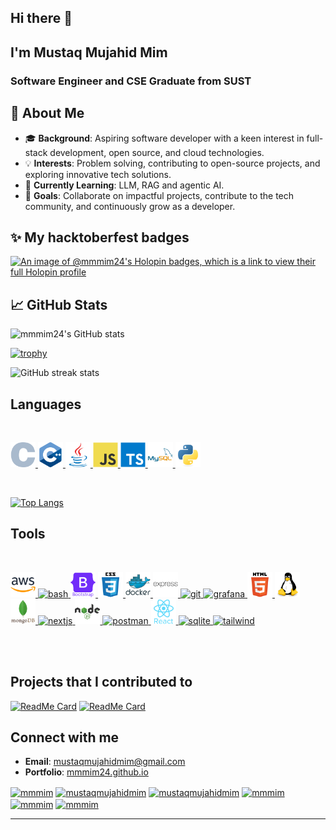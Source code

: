 ## Hi there 👋
## I'm Mustaq Mujahid Mim
### Software Engineer and CSE Graduate from SUST

<!-- <br>
<p>
    <img src="https://komarev.com/ghpvc/?username=mmmim24&label=Profile%20Views&color=129e00&style=plastic" alt="mmmim24" /> -->



<!-- 
**mmmim24/mmmim24** is a ✨ _special_ ✨ repository because its `README.md` (this file) appears on your GitHub  profile. 
Here are some ideas to get you started: -->

## 🌟 About Me
- 🎓 **Background**: Aspiring software developer with a keen interest in full-stack development, open source, and cloud technologies.
- 💡 **Interests**: Problem solving, contributing to open-source projects, and exploring innovative tech solutions.
- 🌱 **Currently Learning**: LLM, RAG and agentic AI.
- 🎯 **Goals**: Collaborate on impactful projects, contribute to the tech community, and continuously grow as a developer.
</p>


## ✨ My hacktoberfest badges
[![An image of @mmmim24's Holopin badges, which is a link to view their full Holopin profile](https://holopin.me/mmmim24)](https://holopin.io/@mmmim24)

## 📈 GitHub Stats
![mmmim24's GitHub stats](https://github-readme-stats.vercel.app/api?username=mmmim24&show_icons=true&theme=gruvbox)

[![trophy](https://github-profile-trophy.vercel.app/?username=mmmim24)](https://github.com/ryo-ma/github-profile-trophy)

![GitHub streak stats](https://streak-stats.demolab.com/?user=mmmim24)  

## Languages

<!-- ![C](https://img.shields.io/badge/-C-000000?style=flat&logo=c)
![C++](https://img.shields.io/badge/-C++-000000?style=flat&logo=c%2B%2B) 
![Java](https://img.shields.io/badge/-Java-000000?style=flat&logo=java) -->
<!-- ![SQL](https://img.shields.io/badge/-SQL-000000?style=flat&logo=mysql)
![Python](https://img.shields.io/badge/-Python-000000?style=flat&logo=python)   -->
<!-- ![HTML5](https://img.shields.io/badge/-HTML5-000000?style=flat&logo=html5)
![CSS3](https://img.shields.io/badge/-CSS-000000?style=flat&logo=css3) -->
<!-- ![JavaScript](https://img.shields.io/badge/-JavaScript-000000?style=flat&logo=javascript) -->
<!-- ![EReact](https://img.shields.io/badge/-React-000000?style=flat&logo=react) -->
<!--
![Arduino](https://img.shields.io/badge/-Arduino-000000?style=flat&logo=arduino)
-->
<br>

<p align="left"> 
<a href="https://www.cprogramming.com/" target="_blank" rel="noreferrer"> <img src="https://raw.githubusercontent.com/devicons/devicon/master/icons/c/c-original.svg" alt="c" width="40" height="40"/> </a>
<a href="https://www.w3schools.com/cpp/" target="_blank" rel="noreferrer"> <img src="https://raw.githubusercontent.com/devicons/devicon/master/icons/cplusplus/cplusplus-original.svg" alt="cplusplus" width="40" height="40"/> </a>
<a href="https://www.java.com" target="_blank" rel="noreferrer"> <img src="https://raw.githubusercontent.com/devicons/devicon/master/icons/java/java-original.svg" alt="java" width="40" height="40"/> </a>
<a href="https://developer.mozilla.org/en-US/docs/Web/JavaScript" target="_blank" rel="noreferrer"> <img src="https://raw.githubusercontent.com/devicons/devicon/master/icons/javascript/javascript-original.svg" alt="javascript" width="40" height="40"/> </a>
<a href="https://www.typescriptlang.org/" target="_blank" rel="noreferrer"> <img src="https://raw.githubusercontent.com/devicons/devicon/master/icons/typescript/typescript-original.svg" alt="typescript" width="40" height="40"/> </a>
<a href="https://www.mysql.com/" target="_blank" rel="noreferrer"> <img src="https://raw.githubusercontent.com/devicons/devicon/master/icons/mysql/mysql-original-wordmark.svg" alt="mysql" width="40" height="40"/> </a>
<a href="https://www.python.org" target="_blank" rel="noreferrer"> <img src="https://raw.githubusercontent.com/devicons/devicon/master/icons/python/python-original.svg" alt="python" width="40" height="40"/> </a> 
</p>

<br>

[![Top Langs](https://github-readme-stats.vercel.app/api/top-langs/?username=mmmim24&layout=compact&&show_icons=true&theme=gruvbox)](https://github.com/anuraghazra/github-readme-stats) 

## Tools

<!-- ![Git](https://img.shields.io/badge/-Git-000000?style=flat&logo=git)
![Github](https://img.shields.io/badge/-Github-000000?style=flat&logo=github)
![MongoDB](https://img.shields.io/badge/-MongoDB-000000?style=flat&logo=mongodb)
![Node](https://img.shields.io/badge/-Node-000000?style=flat&logo=node.js) -->
<br>
<p align="left"> 
<a href="https://aws.amazon.com" target="_blank" rel="noreferrer"> <img src="https://raw.githubusercontent.com/devicons/devicon/master/icons/amazonwebservices/amazonwebservices-original-wordmark.svg" alt="aws" width="40" height="40"/> </a>
<a href="https://www.gnu.org/software/bash/" target="_blank" rel="noreferrer"> <img src="https://www.vectorlogo.zone/logos/gnu_bash/gnu_bash-icon.svg" alt="bash" width="40" height="40"/> </a> 
<a href="https://getbootstrap.com" target="_blank" rel="noreferrer"> <img src="https://raw.githubusercontent.com/devicons/devicon/master/icons/bootstrap/bootstrap-plain-wordmark.svg" alt="bootstrap" width="40" height="40"/> </a>  
<a href="https://www.w3schools.com/css/" target="_blank" rel="noreferrer"> <img src="https://raw.githubusercontent.com/devicons/devicon/master/icons/css3/css3-original-wordmark.svg" alt="css3" width="40" height="40"/> </a> 
<a href="https://www.docker.com/" target="_blank" rel="noreferrer"> <img src="https://raw.githubusercontent.com/devicons/devicon/master/icons/docker/docker-original-wordmark.svg" alt="docker" width="40" height="40"/> </a> 
<a href="https://expressjs.com" target="_blank" rel="noreferrer"> <img src="https://raw.githubusercontent.com/devicons/devicon/master/icons/express/express-original-wordmark.svg" alt="express" width="40" height="40"/> </a> 
<a href="https://git-scm.com/" target="_blank" rel="noreferrer"> <img src="https://www.vectorlogo.zone/logos/git-scm/git-scm-icon.svg" alt="git" width="40" height="40"/> </a> 
<a href="https://grafana.com" target="_blank" rel="noreferrer"> <img src="https://www.vectorlogo.zone/logos/grafana/grafana-icon.svg" alt="grafana" width="40" height="40"/> </a> 
<!-- <a href="https://graphql.org" target="_blank" rel="noreferrer"> <img src="https://www.vectorlogo.zone/logos/graphql/graphql-icon.svg" alt="graphql" width="40" height="40"/> </a>  -->
<a href="https://www.w3.org/html/" target="_blank" rel="noreferrer"> <img src="https://raw.githubusercontent.com/devicons/devicon/master/icons/html5/html5-original-wordmark.svg" alt="html5" width="40" height="40"/> </a> 
<a href="https://www.linux.org/" target="_blank" rel="noreferrer"> <img src="https://raw.githubusercontent.com/devicons/devicon/master/icons/linux/linux-original.svg" alt="linux" width="40" height="40"/> </a> 
<a href="https://www.mongodb.com/" target="_blank" rel="noreferrer"> <img src="https://raw.githubusercontent.com/devicons/devicon/master/icons/mongodb/mongodb-original-wordmark.svg" alt="mongodb" width="40" height="40"/> </a>  
<a href="https://nextjs.org/" target="_blank" rel="noreferrer"> <img src="https://cdn.worldvectorlogo.com/logos/nextjs-2.svg" alt="nextjs" width="40" height="40"/> </a> 
<a href="https://nodejs.org" target="_blank" rel="noreferrer"> <img src="https://raw.githubusercontent.com/devicons/devicon/master/icons/nodejs/nodejs-original-wordmark.svg" alt="nodejs" width="40" height="40"/> </a> 
<a href="https://postman.com" target="_blank" rel="noreferrer"> <img src="https://www.vectorlogo.zone/logos/getpostman/getpostman-icon.svg" alt="postman" width="40" height="40"/> </a> 
<a href="https://reactjs.org/" target="_blank" rel="noreferrer"> <img src="https://raw.githubusercontent.com/devicons/devicon/master/icons/react/react-original-wordmark.svg" alt="react" width="40" height="40"/> </a> 
<!-- <a href="https://redux.js.org" target="_blank" rel="noreferrer"> <img src="https://raw.githubusercontent.com/devicons/devicon/master/icons/redux/redux-original.svg" alt="redux" width="40" height="40"/> </a>  -->
<a href="https://www.sqlite.org/" target="_blank" rel="noreferrer"> <img src="https://www.vectorlogo.zone/logos/sqlite/sqlite-icon.svg" alt="sqlite" width="40" height="40"/> </a> 
<a href="https://tailwindcss.com/" target="_blank" rel="noreferrer"> <img src="https://www.vectorlogo.zone/logos/tailwindcss/tailwindcss-icon.svg" alt="tailwind" width="40" height="40"/> </a> </p>
<br>


<!--  ![Top topics](https://sue445-github-readme-stats.vercel.app/api/top-topics/?username=mmmim24) -->
<br>


## Projects that I contributed to

[![ReadMe Card](https://github-readme-stats.vercel.app/api/pin/?username=MBSTUPC&repo=tech-companies-in-bangladesh&theme=gruvbox)](https://github.com/MBSTUPC/tech-companies-in-bangladesh)
[![ReadMe Card](https://github-readme-stats.vercel.app/api/pin/?username=TamimEhsan&repo=interview-questions-bangladesh&theme=gruvbox&description_lines_count=1)](https://github.com/TamimEhsan/interview-questions-bangladesh) 
<br>

## Connect with me

- **Email**: [mustaqmujahidmim@gmail.com](mailto:mustaqmujahidmim@gmail.com)
- **Portfolio**: [mmmim24.github.io](https://mmmim24.github.io)

<a href="https://linkedin.com/in/mmmim" target="blank"><img align="center" src="https://raw.githubusercontent.com/rahuldkjain/github-profile-readme-generator/master/src/images/icons/Social/linked-in-alt.svg" alt="mmmim" height="30" width="40" /></a>
<a href="https://fb.com/mustaqmujahidmim" target="blank"><img align="center" src="https://raw.githubusercontent.com/rahuldkjain/github-profile-readme-generator/master/src/images/icons/Social/facebook.svg" alt="mustaqmujahidmim" height="30" width="40" /></a>
<a href="https://instagram.com/mustaqmujahidmim" target="blank"><img align="center" src="https://raw.githubusercontent.com/rahuldkjain/github-profile-readme-generator/master/src/images/icons/Social/instagram.svg" alt="mustaqmujahidmim" height="30" width="40" /></a>
<a href="https://www.codechef.com/users/mmmim" target="blank"><img align="center" src="https://cdn.jsdelivr.net/npm/simple-icons@3.1.0/icons/codechef.svg" alt="mmmim" height="30" width="40" /></a>
<a href="https://codeforces.com/profile/mmmim" target="blank"><img align="center" src="https://raw.githubusercontent.com/rahuldkjain/github-profile-readme-generator/master/src/images/icons/Social/codeforces.svg" alt="mmmim" height="30" width="40" /></a>
<a href="https://www.leetcode.com/mmmim" target="blank"><img align="center" src="https://raw.githubusercontent.com/rahuldkjain/github-profile-readme-generator/master/src/images/icons/Social/leet-code.svg" alt="mmmim" height="30" width="40" /></a>
</p>

---